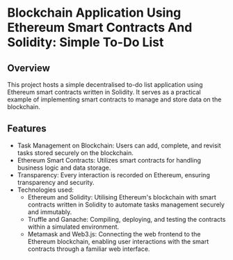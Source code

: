 # Blockchain Application Using Ethereum Smart Contracts And Solidity: Simple To-Do List

## Overview

This project hosts a simple decentralised to-do list application using Ethereum smart contracts written in Solidity. It serves as a practical example of implementing smart contracts to manage and store data on the blockchain.

## Features

- Task Management on Blockchain: Users can add, complete, and revisit tasks stored securely on the blockchain.
- Ethereum Smart Contracts: Utilizes smart contracts for handling business logic and data storage.
- Transparency: Every interaction is recorded on Ethereum, ensuring transparency and security.
- Technologies used:
    - Ethereum and Solidity: Utilising Ethereum's blockchain with smart contracts written in Solidity to automate tasks management securely and immutably.
    - Truffle and Ganache: Compiling, deploying, and testing the contracts within a simulated environment.
    - Metamask and Web3.js: Connecting the web frontend to the Ethereum blockchain, enabling user interactions with the smart contracts through a familiar web interface.
